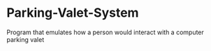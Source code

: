 # Parking-Valet-System
Program that emulates how a person would interact with a computer parking valet
